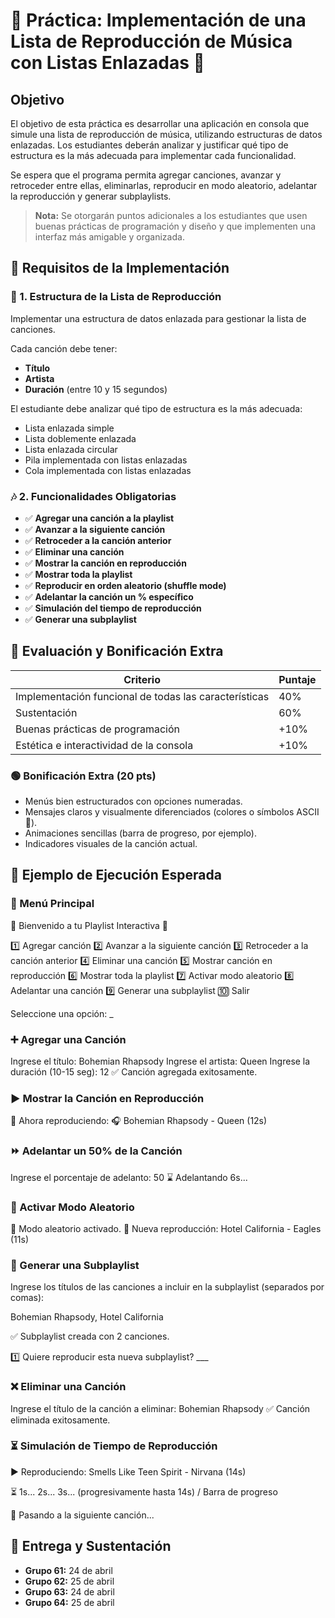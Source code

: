# 📀 Práctica: Implementación de una Lista de Reproducción de Música con Listas Enlazadas 🎵

## Objetivo

El objetivo de esta práctica es desarrollar una aplicación en consola que simule una lista de reproducción de música, utilizando estructuras de datos enlazadas. Los estudiantes deberán analizar y justificar qué tipo de estructura es la más adecuada para implementar cada funcionalidad.

Se espera que el programa permita agregar canciones, avanzar y retroceder entre ellas, eliminarlas, reproducir en modo aleatorio, adelantar la reproducción y generar subplaylists.

> **Nota:** Se otorgarán puntos adicionales a los estudiantes que usen buenas prácticas de programación y diseño y que implementen una interfaz más amigable y organizada.

## 📌 Requisitos de la Implementación

### 📂 1. Estructura de la Lista de Reproducción

Implementar una estructura de datos enlazada para gestionar la lista de canciones.

Cada canción debe tener:

- **Título**
- **Artista**
- **Duración** (entre 10 y 15 segundos)

El estudiante debe analizar qué tipo de estructura es la más adecuada:

- Lista enlazada simple
- Lista doblemente enlazada
- Lista enlazada circular
- Pila implementada con listas enlazadas
- Cola implementada con listas enlazadas

### 🎶 2. Funcionalidades Obligatorias

- ✅ **Agregar una canción a la playlist**
- ✅ **Avanzar a la siguiente canción**
- ✅ **Retroceder a la canción anterior**
- ✅ **Eliminar una canción**
- ✅ **Mostrar la canción en reproducción**
- ✅ **Mostrar toda la playlist**
- ✅ **Reproducir en orden aleatorio (shuffle mode)**
- ✅ **Adelantar la canción un % específico**
- ✅ **Simulación del tiempo de reproducción**
- ✅ **Generar una subplaylist**

## 📌 Evaluación y Bonificación Extra

| **Criterio**                                      | **Puntaje**  |
|---------------------------------------------------|--------------|
| Implementación funcional de todas las características | 40%          |
| Sustentación                                      | 60%          |
| Buenas prácticas de programación                  | +10%         |
| Estética e interactividad de la consola           | +10%         |

### 🟢 Bonificación Extra (20 pts)

- Menús bien estructurados con opciones numeradas.
- Mensajes claros y visualmente diferenciados (colores o símbolos ASCII 🎵).
- Animaciones sencillas (barra de progreso, por ejemplo).
- Indicadores visuales de la canción actual.

## 📌 Ejemplo de Ejecución Esperada

### 📝 Menú Principal

🎵 Bienvenido a tu Playlist Interactiva 🎵

1️⃣ Agregar canción
2️⃣ Avanzar a la siguiente canción
3️⃣ Retroceder a la canción anterior
4️⃣ Eliminar una canción
5️⃣ Mostrar canción en reproducción
6️⃣ Mostrar toda la playlist
7️⃣ Activar modo aleatorio
8️⃣ Adelantar una canción
9️⃣ Generar una subplaylist
🔟 Salir

Seleccione una opción: _

### ➕ Agregar una Canción

Ingrese el título: Bohemian Rhapsody
Ingrese el artista: Queen
Ingrese la duración (10-15 seg): 12
✅ Canción agregada exitosamente.

### ▶️ Mostrar la Canción en Reproducción

🎵 Ahora reproduciendo:
🎧 Bohemian Rhapsody - Queen (12s)


### ⏩ Adelantar un 50% de la Canción

Ingrese el porcentaje de adelanto: 50
⌛ Adelantando 6s...


### 🔀 Activar Modo Aleatorio

🔀 Modo aleatorio activado.
🎵 Nueva reproducción: Hotel California - Eagles (11s)


### 📑 Generar una Subplaylist

Ingrese los títulos de las canciones a incluir en la subplaylist (separados por comas):

Bohemian Rhapsody, Hotel California

✅ Subplaylist creada con 2 canciones.

1️⃣ Quiere reproducir esta nueva subplaylist? ___


### ❌ Eliminar una Canción

Ingrese el título de la canción a eliminar: Bohemian Rhapsody
✅ Canción eliminada exitosamente.


### ⏳ Simulación de Tiempo de Reproducción

▶️ Reproduciendo: Smells Like Teen Spirit - Nirvana (14s)

⏳ 1s... 2s... 3s... (progresivamente hasta 14s) / Barra de progreso

🔄 Pasando a la siguiente canción...


## 📌 Entrega y Sustentación

- **Grupo 61:** 24 de abril
- **Grupo 62:** 25 de abril
- **Grupo 63:** 24 de abril
- **Grupo 64:** 25 de abril
